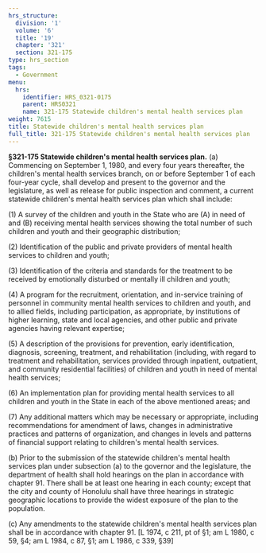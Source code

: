 ```yaml
---
hrs_structure:
  division: '1'
  volume: '6'
  title: '19'
  chapter: '321'
  section: 321-175
type: hrs_section
tags:
  - Government
menu:
  hrs:
    identifier: HRS_0321-0175
    parent: HRS0321
    name: 321-175 Statewide children's mental health services plan
weight: 7615
title: Statewide children's mental health services plan
full_title: 321-175 Statewide children's mental health services plan
---
```

**§321-175 Statewide children's mental health services plan.** (a) Commencing on September 1, 1980, and every four years thereafter, the children's mental health services branch, on or before September 1 of each four-year cycle, shall develop and present to the governor and the legislature, as well as release for public inspection and comment, a current statewide children's mental health services plan which shall include:

(1) A survey of the children and youth in the State who are (A) in need of and (B) receiving mental health services showing the total number of such children and youth and their geographic distribution;

(2) Identification of the public and private providers of mental health services to children and youth;

(3) Identification of the criteria and standards for the treatment to be received by emotionally disturbed or mentally ill children and youth;

(4) A program for the recruitment, orientation, and in-service training of personnel in community mental health services to children and youth, and to allied fields, including participation, as appropriate, by institutions of higher learning, state and local agencies, and other public and private agencies having relevant expertise;

(5) A description of the provisions for prevention, early identification, diagnosis, screening, treatment, and rehabilitation (including, with regard to treatment and rehabilitation, services provided through inpatient, outpatient, and community residential facilities) of children and youth in need of mental health services;

(6) An implementation plan for providing mental health services to all children and youth in the State in each of the above mentioned areas; and

(7) Any additional matters which may be necessary or appropriate, including recommendations for amendment of laws, changes in administrative practices and patterns of organization, and changes in levels and patterns of financial support relating to children's mental health services.

(b) Prior to the submission of the statewide children's mental health services plan under subsection (a) to the governor and the legislature, the department of health shall hold hearings on the plan in accordance with chapter 91\. There shall be at least one hearing in each county; except that the city and county of Honolulu shall have three hearings in strategic geographic locations to provide the widest exposure of the plan to the population.

(c) Any amendments to the statewide children's mental health services plan shall be in accordance with chapter 91\. [L 1974, c 211, pt of §1; am L 1980, c 59, §4; am L 1984, c 87, §1; am L 1986, c 339, §39]